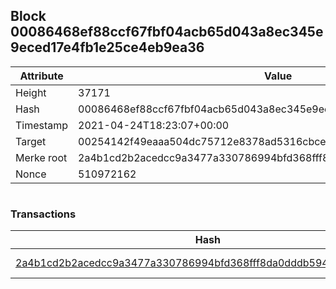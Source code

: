 ## Block 00086468ef88ccf67fbf04acb65d043a8ec345e9eced17e4fb1e25ce4eb9ea36

Attribute | Value
--- | ---
Height | 37171
Hash | 00086468ef88ccf67fbf04acb65d043a8ec345e9eced17e4fb1e25ce4eb9ea36
Timestamp | 2021-04-24T18:23:07+00:00
Target | 00254142f49eaaa504dc75712e8378ad5316cbcead634704b3734b6271167cc4
Merke root | 2a4b1cd2b2acedcc9a3477a330786994bfd368fff8da0dddb5941cc3bd57f4a4
Nonce | 510972162

```

```

### Transactions

Hash | Amount
--- | ---
[2a4b1cd2b2acedcc9a3477a330786994bfd368fff8da0dddb5941cc3bd57f4a4](2a4b1cd2b2acedcc9a3477a330786994bfd368fff8da0dddb5941cc3bd57f4a4.md) | 10.00000000 SKEPTI 
